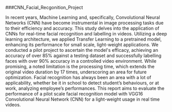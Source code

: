 ###CNN_Facial_Recgonition_Project

In recent years, Machine Learning and, specifically, Convolutional Neural Networks (CNN) have become instrumental in image processing tasks due to their efficiency and accuracy. This study delves into the application of CNNs for real-time facial recognition and labelling in videos. Utilizing a deep learning architecture, we applied Transfer Learning to a pretrained model, enhancing its performance for small scale, light-weight applications. We conducted a pilot project to ascertain the model's efficacy, achieving an accuracy of over 85% against a testing dataset and successfully labelling faces with over 90% accuracy in a controlled video environment. While promising, a noted 
limitation is the processing time, which extends the original video duration by 17 times, underscoring an area for future optimization. Facial recognition has always been an area with a lot 
of applicability, whether be it in school to detect student’s behaviours, or at work, analyzing employee’s performances. This report aims to evaluate the performance of a pilot scale facial 
recognition model with VGG16 Convolutional Neural Network (CNN) for a light-weight usage in real time videos.
